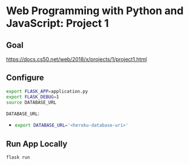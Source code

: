 # Web Programming with Python and JavaScript: Project 1

## Goal

<https://docs.cs50.net/web/2018/x/projects/1/project1.html>

## Configure

```bash
export FLASK_APP=application.py
export FLASK_DEBUG=1
source DATABASE_URL
```

`DATABASE_URL`:

- 
  ```bash
  export DATABASE_URL='<heroku-database-uri>'
  ```

## Run App Locally

```bash
flask run
```
